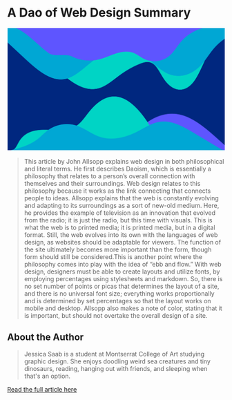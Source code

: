 # A Dao of Web Design Summary #

![Hero Image](https://raw.githubusercontent.com/saaby00/Ebb-and-Flow/master/img/ebb-01.png)

>This article by John Allsopp explains web design in both philosophical and literal terms. He first describes Daoism, which is essentially a philosophy that relates to a person’s overall connection with themselves and their surroundings. Web design relates to this philosophy because it works as the link connecting that connects people to ideas. Allsopp explains that the web is constantly evolving and adapting to its surroundings as a sort of new-old medium. Here, he provides the example of television as an innovation that evolved from the radio; it is just the radio, but this time with visuals. This is what the web is to printed media; it is printed media, but in a digital format. Still, the web evolves into its own with the languages of web design, as websites should be adaptable for viewers. The function of the site ultimately becomes more important than the form, though form should still be considered.This is another point where the philosophy comes into play with the idea of “ebb and flow.” With web design, designers must be able to create layouts and utilize fonts, by employing percentages using stylesheets and markdown. So, there is no set number of points or picas that determines the layout of a site, and there is no universal font size; everything works proportionally and is determined by set percentages so that the layout works on mobile and desktop. Allsopp also makes a note of color, stating that it is important, but should not overtake the overall design of a site. 

## About the Author ## 

>Jessica Saab is a student at Montserrat College of Art studying graphic design. She enjoys doodling weird sea creatures and tiny dinosaurs, reading, hanging out with friends, and sleeping when that's an option.  

[Read the full article here](https://alistapart.com/article/dao/)